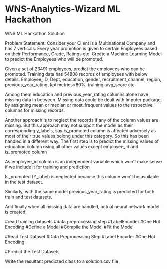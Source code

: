 # WNS-Analytics-Wizard ML Hackathon
WNS ML Hackathon Solution

Problem Statement: Consider your Client is a Multinational Company and has 7 verticals. Every year promotion is given to certain Employees based on their Performance, Grade, Ratings etc. Create a Machine Learning Model to predict the Employees who will be promoted.

Given a set of 23491 employees, predict the employees who can be promoted.
Training data has 54808 records of employees with below details. 
Employee_ID, Dept, education, gender, recruitment_channel, region, previous_year_rating, kpi metrics>80%, training, avg_score etc.

Among them education and previous_year_rating columns alone have missing data in between.
Missing data could be dealt with Imputer package, by assigning mean or median or most_frequent values to the respective columns for missing records.

Another approach is to neglect the records if any of the column values are missing. But this approach may not support the model as their corresponding y_labels, say is_promoted column is affected adversely as most of their true values belong under this category.
So this has been handled in a different way.
The first step is to predict the missing values of education column using all other values except employee_id and is_promoted column

As employee_id column is an independent variable which won't make sense if we include it for training and prediction

Is_promoted (Y_label) is neglected because this column won't be available in the test dataset.

Similarly, with the same model previous_year_rating is predicted for both train and test datasets.

And finally when all missing data are handled, actual neural network model is created.

#read training datasets
#data preprocessing step
#LabelEncoder
#One Hot Encoding
#Define a Model
#Compile the Model
#Fit the Model 

#Read Test Dataset
#Data Preprocessing Step
#Label Encoder
#One Hot Encoding

#Predict the Test Datasets 

Write the resultant predicted class to a solution.csv file
